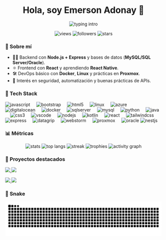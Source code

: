<h1 align="center">Hola, soy Emerson Adonay 👋</h1>
<p align="center">
  <img src="https://readme-typing-svg.demolab.com?font=Inter&weight=600&duration=3500&pause=700&center=true&vCenter=true&width=800&lines=Backend+con+Node.js+%2B+SQL;React+y+React+Native+%7C+Frontend;Automatizaci%C3%B3n%2C+DevOps+b%C3%A1sico+y+Proxmox;Estudiante+ITI+%40+UTN+—+Costa+Rica" alt="typing intro" />
</p>

<p align="center">
  <img src="https://komarev.com/ghpvc/?username=AdonayXX&style=for-the-badge" alt="views" />
  <img src="https://img.shields.io/github/followers/AdonayXX?style=for-the-badge" alt="followers" />
  <img src="https://img.shields.io/github/stars/AdonayXX?affiliations=OWNER&style=for-the-badge" alt="stars" />
</p>

### 🚀 Sobre mí
- 👨‍💻 Backend con **Node.js + Express** y bases de datos (**MySQL/SQL Server/Oracle**).
- ⚛️ Frontend con **React** y aprendiendo **React Native**.
- 🛠️ DevOps básico con **Docker**, **Linux** y prácticas en **Proxmox**.
- 🔐 Interés en seguridad, automatización y buenas prácticas de APIs.

### 🧰 Tech Stack
<div align="left">
  <img src="https://cdn.jsdelivr.net/gh/devicons/devicon/icons/javascript/javascript-original.svg" height="40" alt="javascript" />
  <img width="12" />
  <img src="https://cdn.jsdelivr.net/gh/devicons/devicon/icons/bootstrap/bootstrap-original.svg" height="40" alt="bootstrap" />
  <img width="12" />
  <img src="https://cdn.jsdelivr.net/gh/devicons/devicon/icons/html5/html5-original.svg" height="40" alt="html5" />
  <img width="12" />
  <img src="https://cdn.jsdelivr.net/gh/devicons/devicon/icons/linux/linux-original.svg" height="40" alt="linux" />
  <img width="12" />
  <img src="https://cdn.jsdelivr.net/gh/devicons/devicon/icons/azure/azure-original.svg" height="40" alt="azure" />
  <img width="12" />
  <img src="https://cdn.jsdelivr.net/gh/devicons/devicon/icons/digitalocean/digitalocean-original.svg" height="40" alt="digitalocean" />
  <img width="12" />
  <img src="https://cdn.jsdelivr.net/gh/devicons/devicon/icons/docker/docker-original.svg" height="40" alt="docker" />
  <img width="12" />
  <img src="https://cdn.jsdelivr.net/gh/devicons/devicon/icons/microsoftsqlserver/microsoftsqlserver-plain.svg" height="40" alt="sqlserver" />
  <img width="12" />
  <img src="https://cdn.jsdelivr.net/gh/devicons/devicon/icons/mysql/mysql-original.svg" height="40" alt="mysql" />
  <img width="12" />
  <img src="https://cdn.jsdelivr.net/gh/devicons/devicon/icons/python/python-original.svg" height="40" alt="python" />
  <img width="12" />
  <img src="https://cdn.jsdelivr.net/gh/devicons/devicon/icons/java/java-original.svg" height="40" alt="java" />
  <img width="12" />
  <img src="https://cdn.jsdelivr.net/gh/devicons/devicon/icons/css3/css3-original.svg" height="40" alt="css3" />
  <img width="12" />
  <img src="https://cdn.jsdelivr.net/gh/devicons/devicon/icons/vscode/vscode-original.svg" height="40" alt="vscode" />
  <img width="12" />
  <img src="https://cdn.jsdelivr.net/gh/devicons/devicon/icons/nodejs/nodejs-original.svg" height="40" alt="nodejs" />
  <img width="12" />
  <img src="https://cdn.jsdelivr.net/gh/devicons/devicon/icons/kotlin/kotlin-original.svg" height="40" alt="kotlin" />
  <img width="12" />
  <img src="https://cdn.jsdelivr.net/gh/devicons/devicon/icons/react/react-original.svg" height="40" alt="react" />
  <img width="12" />
  <img src="https://cdn.jsdelivr.net/gh/devicons/devicon/icons/tailwindcss/tailwindcss-original.svg" height="40" alt="tailwindcss" />
  <img width="12" />
  <img src="https://cdn.jsdelivr.net/gh/devicons/devicon/icons/express/express-original.svg" height="40" alt="express" />
  <img width="12" />
  <img src="https://cdn.jsdelivr.net/gh/devicons/devicon/icons/datagrip/datagrip-original.svg" height="40" alt="datagrip" />
  <img width="12" />
  <img src="https://cdn.jsdelivr.net/gh/devicons/devicon/icons/webstorm/webstorm-original.svg" height="40" alt="webstorm" />
  <img width="12" />
  <img src="https://raw.githubusercontent.com/simple-icons/simple-icons/develop/icons/proxmox.svg" height="40" alt="proxmox" />
  <img width="12" />
  <img src="https://cdn.jsdelivr.net/gh/devicons/devicon/icons/oracle/oracle-original.svg" height="40" alt="oracle" />
  <img src="https://cdn.jsdelivr.net/gh/devicons/devicon@latest/icons/nestjs/nestjs-original.svg" height="40" alt="nestjs" />
</div>

### 📊 Métricas
<div align="center">
  <img height="160" src="https://github-readme-stats.vercel.app/api?username=AdonayXX&show_icons=true&include_all_commits=true&count_private=true&theme=transparent" alt="stats" />
  <img height="160" src="https://github-readme-stats.vercel.app/api/top-langs/?username=AdonayXX&layout=compact&langs_count=8&size_weight=0.5&count_weight=0.5&theme=transparent" alt="top langs" />
  <img height="190" src="https://streak-stats.demolab.com?user=AdonayXX&theme=transparent" alt="streak" />
  <img src="https://github-profile-trophy.vercel.app/?username=AdonayXX&theme=flat&no-frame=true&margin-w=5&row=1&column=6" alt="trophies" />
  <img src="https://github-readme-activity-graph.vercel.app/graph?username=AdonayXX&theme=github-compact&area=true&hide_border=false" alt="activity graph" />
</div>

### 📌 Proyectos destacados
<p align="left">
  <a href="https://github.com/NaturAlaloe/NaturalaloeBackend">
    <img src="https://img.shields.io/badge/🔒%20NaturAlaloe-NaturalaloeBackend-181717?logo=github&labelColor=000&style=for-the-badge" />
  </a>
  <a href="https://github.com/kevin903476/api-movil-II">
    <img src="https://github-readme-stats.vercel.app/api/pin/?username=kevin903476&repo=api-movil-II&theme=transparent&v=4" />
  </a>
</p>
<p align="left">
  <a href="https://github.com/AdonayXX/Frontend">
    <img src="https://github-readme-stats.vercel.app/api/pin/?username=AdonayXX&repo=Frontend&theme=transparent&v=4" />
  </a>
  <a href="https://github.com/EkarCortes/TutoFlex">
    <img src="https://github-readme-stats.vercel.app/api/pin/?username=EkarCortes&repo=TutoFlex&theme=transparent&v=4" />
  </a>
</p>

### 🐍 Snake
<p align="center">
  <picture>
    <source media="(prefers-color-scheme: dark)" srcset="https://raw.githubusercontent.com/AdonayXX/AdonayXX/output/github-snake-dark.svg" />
    <img alt="snake" src="https://raw.githubusercontent.com/AdonayXX/AdonayXX/output/github-snake.svg" />
  </picture>
</p>

